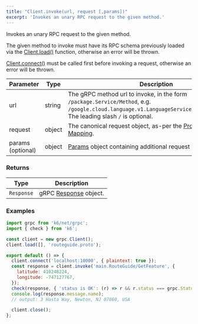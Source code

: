 ```yaml
---
title: "Client.invoke(url, request [,params])"
excerpt: 'Invokes an unary RPC request to the given method.'
---
```


Invokes an unary RPC request to the given method.

The given method to invoke must have its RPC schema previously loaded via the [Client.load()](/javascript-api/k6-net-grpc/client/client-load) function, otherwise an
error will be thrown.

[Client.connect()](/javascript-api/k6-net-grpc/client/client-connect) must be called first before invoking a request, otherwise an error will be thrown.

| Parameter | Type | Description |
|-----------|------|-------------|
| url | string | The gRPC method url to invoke, in the form `/package.Service/Method`, e.g. `/google.cloud.language.v1.LanguageService/AnalyzeSentiment`. The leading slash `/` is optional. |
| request | object | The canonical request object, as-per the [Protobuf JSON Mapping](https://developers.google.com/protocol-buffers/docs/proto3#json). |
| params (optional) | object | [Params](/javascript-api/k6-net-grpc/params) object containing additional request parameters.

### Returns

| Type | Description |
|------|-------------|
| `Response` | gRPC [Response](/javascript-api/k6-net-grpc/response) object. |

### Examples

<div class="code-group" data-props='{"labels": ["Simple example"], "lineNumbers": [true]}'>

```javascript
import grpc from 'k6/net/grpc';
import { check } from 'k6';

const client = new grpc.Client();
client.load([], 'routeguide.proto');

export default () => {
  client.connect('localhost:10000', { plaintext: true });
  const response = client.invoke('main.RouteGuide/GetFeature', {
    latitude: 410248224,
    longitude: -747127767,
  });
  check(response, { 'status is OK': (r) => r && r.status === grpc.StatusOK });
  console.log(response.message.name);
  // output: 3 Hasta Way, Newton, NJ 07860, USA

  client.close();
};
```

</div>

